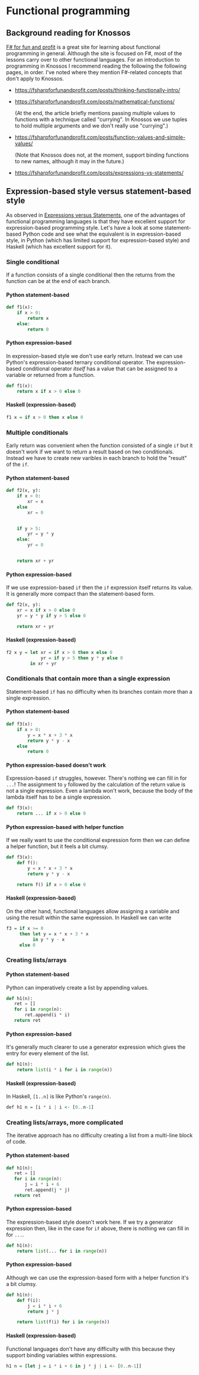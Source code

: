 # Functional programming

## Background reading for Knossos

[F# for fun and profit](https://fsharpforfunandprofit.com/) is a great
site for learning about functional programming in general.  Although
the site is focused on F#, most of the lessons carry over to other
functional languages.  For an introduction to programming in Knossos I
recommend reading the following the following pages, in order.  I've
noted where they mention F#-related concepts that don't apply to
Knossos.

* <https://fsharpforfunandprofit.com/posts/thinking-functionally-intro/>

* <https://fsharpforfunandprofit.com/posts/mathematical-functions/>

  (At the end, the article briefly mentions passing multiple values to
  functions with a technique called "currying".  In Knossos we use
  tuples to hold multiple arguments and we don't really use
  "currying".)

* <https://fsharpforfunandprofit.com/posts/function-values-and-simple-values/>

  (Note that Knossos does not, at the moment, support binding
  functions to new names, although it may in the future.)

* <https://fsharpforfunandprofit.com/posts/expressions-vs-statements/>

## Expression-based style versus statement-based style

As observed in [Expressions versus
Statements](https://fsharpforfunandprofit.com/posts/expressions-vs-statements/),
one of the advantages of functional programming languages is that they
have excellent support for expression-based programming style.  Let's
have a look at some statement-based Python code and see what the
equivalent is in expression-based style, in Python (which has limited
support for expression-based style) and Haskell (which has excellent
support for it).

### Single conditional

If a function consists of a single conditional then the returns from
the function can be at the end of each branch.

#### Python statement-based

```python
def f1(x):
    if x > 0:
        return x
    else:
        return 0
```

#### Python expression-based

In expression-based style we don't use early return.  Instead we can
use Python's expression-based ternary conditional operator.  The
expression-based conditional operator *itself* has a value that can be
assigned to a variable or returned from a function.

```python
def f1(x):
    return x if x > 0 else 0
```

#### Haskell (expression-based)

```haskell
f1 x = if x > 0 then x else 0
```

### Multiple conditionals

Early return was convenient when the function consisted of a single
`if` but it doesn't work if we want to return a result based on two
conditionals.  Instead we have to create new varibles in each branch
to hold the "result" of the `if`.

#### Python statement-based

```python
def f2(x, y):
    if x > 0:
        xr = x
    else
        xr = 0


    if y > 5:
        yr = y * y
    else:
        yr = 0


    return xr + yr
```

#### Python expression-based

If we use expression-based `if` then the `if` expression itself
returns its value.  It is generally more compact than the
statement-based form.

```python
def f2(x, y):
    xr = x if x > 0 else 0
    yr = y * y if y > 5 else 0

    return xr + yr
```

#### Haskell (expression-based)

```haskell
f2 x y = let xr = if x > 0 then x else 0
	         yr = if y > 5 then y * y else 0
	     in xr + yr
```

### Conditionals that contain more than a single expression

Statement-based `if` has no difficulty when its branches contain more
than a single expression.

#### Python statement-based

```python
def f3(x):
    if x > 0:
        y = x * x + 3 * x
        return y * y - x
    else
        return 0
```

#### Python expression-based doesn't work

Expression-based `if` struggles, however.  There's nothing we can fill
in for `...`!  The assignment to `y` followed by the calculation of
the return value is not a single expression.  Even a lambda won't
work, because the body of the lambda itself has to be a single
expression.


```python
def f3(x):
    return ... if x > 0 else 0
```

#### Python expression-based with helper function

If we really want to use the conditional expression form then we can
define a helper function, but it feels a bit clumsy.

```python
def f3(x):
    def f():
        y = x * x + 3 * x
        return y * y - x

    return f() if x > 0 else 0
```

#### Haskell (expression-based)

On the other hand, functional languages allow assigning a variable and
using the result within the same expression.  In Haskell we can write

```haskell
f3 = if x >= 0
     then let y = x * x + 3 * x
          in y * y - x
     else 0
 ```

### Creating lists/arrays

#### Python statement-based

Python can imperatively create a list by appending values.

```python
def h1(n):
   ret = []
   for i in range(n):
       ret.append(i * i)
   return ret
```

#### Python expression-based

It's generally much clearer to use a generator expression which gives
the entry for every element of the list.

```python
def h1(n):
    return list(i * i for i in range(n))
```

#### Haskell (expression-based)

In Haskell, `[1..n]` is like Python's `range(n)`.

```haskell
def h1 n = [i * i | i <- [0..n-1]
```

### Creating lists/arrays, more complicated

The iterative approach has no difficulty creating a list from a
multi-line block of code.

#### Python statement-based

```python
def h1(n):
   ret = []
   for i in range(n):
       j = i * i + 6
       ret.append(j * j)
   return ret
```

#### Python expression-based

The expression-based style doesn't work here.  If we try a generator
expression then, like in the case for `if` above, there is nothing we
can fill in for `...`.

```python
def h1(n):
    return list(... for i in range(n))
```

#### Python expression-based

Although we can use the expression-based form with a helper function
it's a bit clumsy.


```python
def h1(n):
    def f(i):
		j = i * i + 6
		return j * j

    return list(f(i) for i in range(n))
```

#### Haskell (expression-based)

Functional languages don't have any difficulty with this because they
support binding variables within expressions.

```haskell
h1 n = [let j = i * i + 6 in j * j | i <- [0..n-1]]
```
